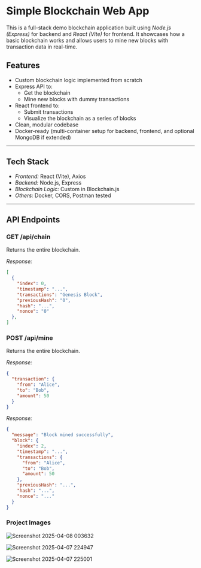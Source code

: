 # Simple Blockchain Web App

This is a full-stack demo blockchain application built using *Node.js (Express)* for backend and *React (Vite)* for frontend. It showcases how a basic blockchain works and allows users to mine new blocks with transaction data in real-time.

## Features

- Custom blockchain logic implemented from scratch
- Express API to:
  - Get the blockchain
  - Mine new blocks with dummy transactions
- React frontend to:
  - Submit transactions
  - Visualize the blockchain as a series of blocks
- Clean, modular codebase
- Docker-ready (multi-container setup for backend, frontend, and optional MongoDB if extended)

---

## Tech Stack

- *Frontend:* React (Vite), Axios
- *Backend:* Node.js, Express
- *Blockchain Logic:* Custom in Blockchain.js
- *Others:* Docker, CORS, Postman tested

---

## API Endpoints

### GET /api/chain
Returns the entire blockchain.

*Response:*
```json
[
  {
    "index": 0,
    "timestamp": "...",
    "transactions": "Genesis Block",
    "previousHash": "0",
    "hash": "...",
    "nonce": "0"
  },
]
```
### POST /api/mine
Returns the entire blockchain.

*Response:*
```json
{
  "transaction": {
    "from": "Alice",
    "to": "Bob",
    "amount": 50
  }
}

```
*Response:*
```json
{
  "message": "Block mined successfully",
  "block": {
    "index": 2,
    "timestamp": "...",
    "transactions": {
      "from": "Alice",
      "to": "Bob",
      "amount": 50
    },
    "previousHash": "...",
    "hash": "...",
    "nonce": "..."
  }
}

```
### Project Images

![Screenshot 2025-04-08 003632](https://github.com/user-attachments/assets/dacc0618-39ef-4bf6-8081-98d37224ee44)

![Screenshot 2025-04-07 224947](https://github.com/user-attachments/assets/cb985552-b9ec-47ea-97f4-5f5989da0969)

![Screenshot 2025-04-07 225001](https://github.com/user-attachments/assets/d86f5232-886a-4e53-b41e-79fc2b9ee7af)



